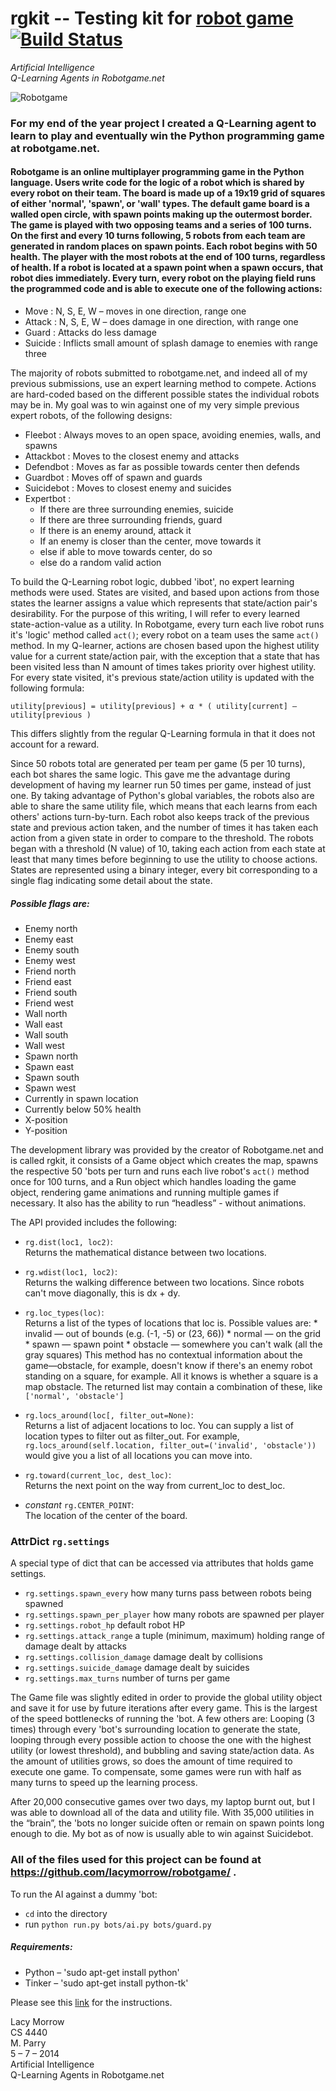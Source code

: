 # rgkit -- Testing kit for [robot game](http://robotgame.net) [![Build Status](https://travis-ci.org/brandonhsiao/rgkit.png?branch=master)](https://travis-ci.org/brandonhsiao/rgkit) #

_Artificial Intelligence_  
_Q-Learning Agents in Robotgame.net_

![Robotgame](http://lacymorrow.com/images/github/robotgame.gif)

### For my end of the year project I created a Q-Learning agent to learn to play and eventually win the Python programming game at robotgame.net.

#### Robotgame is an online multiplayer programming game in the Python language. Users write code for the logic of a robot which is shared by every robot on their team. The board is made up of a 19x19 grid of squares of either 'normal', 'spawn', or 'wall' types. The default game board is a walled open circle, with spawn points making up the outermost border. The game is played with two opposing teams and a series of 100 turns. On the first and every 10 turns following, 5 robots from each team are generated in random places on spawn points. Each robot begins with 50 health. The player with the most robots at the end of 100 turns, regardless of health. If a robot is located at a spawn point when a spawn occurs, that robot dies immediately. Every turn, every robot on the playing field runs the programmed code and is able to execute one of the following actions:

* Move : N, S, E, W – moves in one direction, range one
* Attack : N, S, E, W – does damage in one direction, with range one
* Guard : Attacks do less damage
* Suicide : Inflicts small amount of splash damage to enemies with range three

The majority of robots submitted to robotgame.net, and indeed all of my previous submissions, use an expert learning method to compete. Actions are hard-coded based on the different possible states the individual robots may be in. My goal was to win against one of my very simple previous expert robots, of the following designs:


* Fleebot : Always moves to an open space, avoiding enemies, walls, and spawns
* Attackbot : Moves to the closest enemy and attacks
* Defendbot : Moves as far as possible towards center then defends
* Guardbot : Moves off of spawn and guards
* Suicidebot : Moves to closest enemy and suicides
* Expertbot :
    * If there are three surrounding enemies, suicide
    * If there are three surrounding friends, guard
    * If there is an enemy around, attack it
    * If an enemy is closer than the center, move towards it
    * else if able to move towards center, do so
    * else do a random valid action

To build the Q-Learning robot logic, dubbed 'ibot', no expert learning methods were used. States are visited, and based upon actions from those states the learner assigns a value which represents that state/action pair's desirability. For the purpose of this writing, I will refer to every learned state-action-value as a utility. In Robotgame, every turn each live robot runs it's 'logic' method called `act()`; every robot on a team uses the same `act()` method. In my Q-learner, actions are chosen based upon the highest utility value for a current state/action pair, with the exception that a state that has been visited less than N amount of times takes priority over highest utility. For every state visited, it's previous state/action utility is updated with the following formula:

    utility[previous] = utility[previous] + α * ( utility[current] – utility[previous )

This differs slightly from the regular Q-Learning formula in that it does not account for a reward.

Since 50 robots total are generated per team per game (5 per 10 turns), each bot shares the same logic. This gave me the advantage during development of having my learner run 50 times per game, instead of just one. By taking advantage of Python's global variables, the robots also are able to share the same utility file, which means that each learns from each others' actions turn-by-turn. Each robot also keeps track of the previous state and previous action taken, and the number of times it has taken each action from a given state in order to compare to the threshold. The robots began with a threshold (N value) of 10, taking each action from each state at least that many times before beginning to use the utility to choose actions. States are represented using a binary integer, every bit corresponding to a single flag indicating some detail about the state. 

##### Possible flags are:

* Enemy north
* Enemy east
* Enemy south
* Enemy west
* Friend north
* Friend east
* Friend south
* Friend west
* Wall north
* Wall east
* Wall south
* Wall west
* Spawn north
* Spawn east
* Spawn south
* Spawn west
* Currently in spawn location
* Currently below 50% health
* X-position
* Y-position

The development library was provided by the creator of Robotgame.net and is called rgkit, it consists of a Game object which creates the map, spawns the respective 50 'bots per turn and runs each live robot's `act()` method once for 100 turns, and a Run object which handles loading the game object, rendering game animations and running multiple games if necessary. It also has the ability to run “headless” - without animations. 

The API provided includes the following:
* `rg.dist(loc1, loc2)`:   
  Returns the mathematical distance between two locations.

* `rg.wdist(loc1, loc2)`:  
  Returns the walking difference between two locations. Since robots can't move diagonally, this is dx + dy.
* `rg.loc_types(loc)`:  
  Returns a list of the types of locations that loc is. Possible values are: 
        * invalid — out of bounds (e.g. (-1, -5) or (23, 66))
        * normal — on the grid
        * spawn — spawn point
        * obstacle — somewhere you can't walk (all the gray squares)
  This method has no contextual information about the game—obstacle, for example, doesn't know if there's an enemy robot standing on a square, for example. All it knows is whether a square is a map obstacle. The returned list may contain a combination of these, like `['normal', 'obstacle']`

* `rg.locs_around(loc[, filter_out=None)`:  
  Returns a list of adjacent locations to loc. You can supply a list of location types to filter out as filter_out. For example, `rg.locs_around(self.location, filter_out=('invalid', 'obstacle'))` would give you a list of all locations you can move into.

* `rg.toward(current_loc, dest_loc)`:  
  Returns the next point on the way from current_loc to dest_loc.

* _constant_ `rg.CENTER_POINT`:  
  The location of the center of the board.

### AttrDict `rg.settings`
A special type of dict that can be accessed via attributes that holds game settings.

* `rg.settings.spawn_every`
  how many turns pass between robots being spawned
* `rg.settings.spawn_per_player`
  how many robots are spawned per player
* `rg.settings.robot_hp`
  default robot HP
* `rg.settings.attack_range`
  a tuple (minimum, maximum) holding range of damage dealt by attacks
* `rg.settings.collision_damage`
  damage dealt by collisions
* `rg.settings.suicide_damage`
  damage dealt by suicides
* `rg.settings.max_turns`
  number of turns per game

The Game file was slightly edited in order to provide the global utility object and save it for use by future iterations after every game. This is the largest of the speed bottlenecks of running the 'bot. A few others are: Looping (3 times) through every 'bot's surrounding location to generate the state, looping through every possible action to choose the one with the highest utility (or lowest threshold), and bubbling and saving state/action data. As the amount of utilities grows, so does the amount of time required to execute one game. To compensate, some games were run with half as many turns to speed up the learning process.

After 20,000 consecutive games over two days, my laptop burnt out, but I was able to download all of the data and utility file. With 35,000 utilities in the “brain”, the 'bots no longer suicide often or remain on spawn points long enough to die. My bot as of now is usually able to win against Suicidebot.

### All of the files used for this project can be found at https://github.com/lacymorrow/robotgame/  .
To run the AI against a dummy 'bot:
* `cd` into the directory
* run `python run.py bots/ai.py bots/guard.py`

##### Requirements: 
* Python – 'sudo apt-get install python'
* Tinker – 'sudo apt-get install python-tk'

Please see this [link](http://robotgame.net/kit) for the instructions.


Lacy Morrow  
CS 4440  
M. Parry  
5 – 7 – 2014  
Artificial Intelligence  
Q-Learning Agents in Robotgame.net
